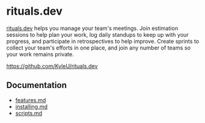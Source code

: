 # rituals.dev

[rituals.dev](https://rituals.dev) helps you manage your team's meetings. 
Join estimation sessions to help plan your work, log daily standups to keep up with your progress, and participate in retrospectives to help improve.
Create sprints to collect your team's efforts in one place, and join any number of teams so your work remains private. 

https://github.com/KyleU/rituals.dev

## Documentation

- [features.md](doc/features.md)
- [installing.md](doc/installing.md)
- [scripts.md](doc/scripts.md)
